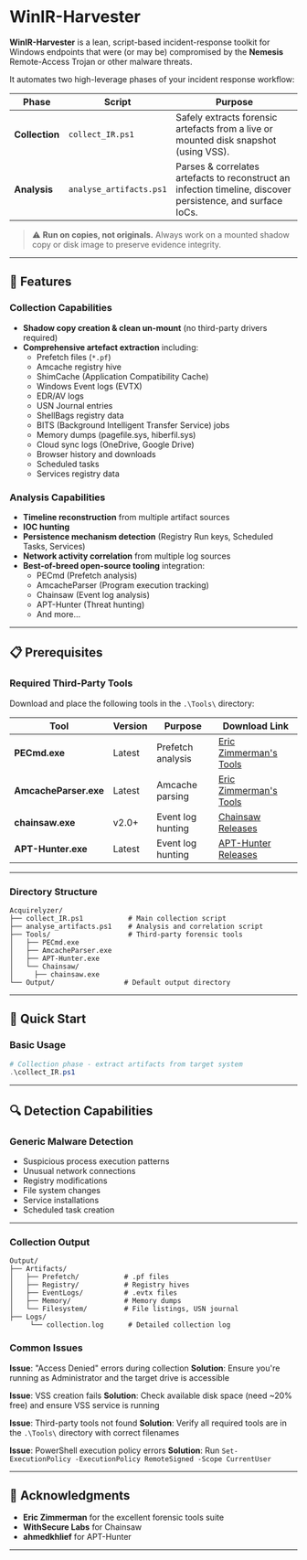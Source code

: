 # WinIR-Harvester

**WinIR-Harvester** is a lean, script-based incident-response toolkit for Windows endpoints that were (or may be) compromised by the **Nemesis** Remote-Access Trojan or other malware threats.

It automates two high-leverage phases of your incident response workflow:

| Phase | Script | Purpose |
|-------|--------|---------|
| **Collection** | `collect_IR.ps1` | Safely extracts forensic artefacts from a live or mounted disk snapshot (using VSS). |
| **Analysis**   | `analyse_artifacts.ps1` | Parses & correlates artefacts to reconstruct an infection timeline, discover persistence, and surface IoCs. |

> ⚠️ **Run on copies, not originals.** Always work on a mounted shadow copy or disk image to preserve evidence integrity.

---

## 🚀 Features

### Collection Capabilities
* **Shadow copy creation & clean un-mount** (no third-party drivers required)
* **Comprehensive artefact extraction** including:
  - Prefetch files (`*.pf`)
  - Amcache registry hive
  - ShimCache (Application Compatibility Cache)
  - Windows Event logs (EVTX)
  - EDR/AV logs
  - USN Journal entries
  - ShellBags registry data
  - BITS (Background Intelligent Transfer Service) jobs
  - Memory dumps (pagefile.sys, hiberfil.sys)
  - Cloud sync logs (OneDrive, Google Drive)
  - Browser history and downloads
  - Scheduled tasks
  - Services registry data

### Analysis Capabilities
* **Timeline reconstruction** from multiple artifact sources
* **IOC hunting** 
* **Persistence mechanism detection** (Registry Run keys, Scheduled Tasks, Services)
* **Network activity correlation** from multiple log sources
* **Best-of-breed open-source tooling** integration:
  - PECmd (Prefetch analysis)
  - AmcacheParser (Program execution tracking)
  - Chainsaw (Event log analysis)
  - APT-Hunter (Threat hunting)
  - And more...

---

## 📋 Prerequisites

### Required Third-Party Tools

Download and place the following tools in the `.\Tools\` directory:

| Tool | Version | Purpose | Download Link |
|------|---------|---------|---------------|
| **PECmd.exe** | Latest | Prefetch analysis | [Eric Zimmerman's Tools](https://ericzimmerman.github.io/#!index.md) |
| **AmcacheParser.exe** | Latest | Amcache parsing | [Eric Zimmerman's Tools](https://ericzimmerman.github.io/#!index.md) |
| **chainsaw.exe** | v2.0+ | Event log hunting | [Chainsaw Releases](https://github.com/WithSecureLabs/chainsaw/releases) |
| **APT-Hunter.exe** | Latest| Event log hunting | [APT-Hunter Releases]([https://github.com/WithSecureLabs/chainsaw/releases](https://github.com/ahmedkhlief/APT-Hunter)) |

---

### Directory Structure
```
Acquirelyzer/
├── collect_IR.ps1           # Main collection script
├── analyse_artifacts.ps1    # Analysis and correlation script
├── Tools/                   # Third-party forensic tools
│   ├── PECmd.exe
│   ├── AmcacheParser.exe
│   ├── APT-Hunter.exe
│   └── Chainsaw/
│     ├── chainsaw.exe
└── Output/                 # Default output directory
```

---

## 🚀 Quick Start

### Basic Usage
```powershell
# Collection phase - extract artifacts from target system
.\collect_IR.ps1
```
---
## 🔍 Detection Capabilities

### Generic Malware Detection
- Suspicious process execution patterns
- Unusual network connections
- Registry modifications
- File system changes
- Service installations
- Scheduled task creation

---
### Collection Output
```
Output/
├── Artifacts/
│   ├── Prefetch/           # .pf files
│   ├── Registry/           # Registry hives
│   ├── EventLogs/          # .evtx files
│   ├── Memory/             # Memory dumps
│   └── Filesystem/         # File listings, USN journal
├── Logs/
     └── collection.log      # Detailed collection log
```
### Common Issues

**Issue**: "Access Denied" errors during collection
**Solution**: Ensure you're running as Administrator and the target drive is accessible

**Issue**: VSS creation fails
**Solution**: Check available disk space (need ~20% free) and ensure VSS service is running

**Issue**: Third-party tools not found
**Solution**: Verify all required tools are in the `.\Tools\` directory with correct filenames

**Issue**: PowerShell execution policy errors
**Solution**: Run `Set-ExecutionPolicy -ExecutionPolicy RemoteSigned -Scope CurrentUser`

---

## 🙏 Acknowledgments

- **Eric Zimmerman** for the excellent forensic tools suite
- **WithSecure Labs** for Chainsaw
- **ahmedkhlief** for APT-Hunter

---

